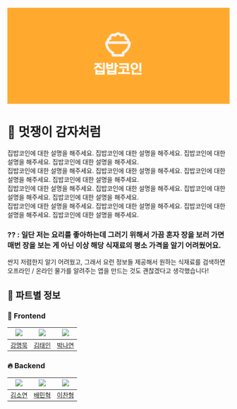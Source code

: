 
![github 상단 이미지](<https://github.com/24-1-LikePotato/.github/blob/main/image/image.png>)
# 🍟 멋쟁이 감자처럼
집밥코인에 대한 설명을 해주세요. 집밥코인에 대한 설명을 해주세요. 집밥코인에 대한 설명을 해주세요. 집밥코인에 대한 설명을 해주세요.  
집밥코인에 대한 설명을 해주세요. 집밥코인에 대한 설명을 해주세요. 집밥코인에 대한 설명을 해주세요. 집밥코인에 대한 설명을 해주세요.  
집밥코인에 대한 설명을 해주세요. 집밥코인에 대한 설명을 해주세요. 집밥코인에 대한 설명을 해주세요. 집밥코인에 대한 설명을 해주세요.  
집밥코인에 대한 설명을 해주세요. 집밥코인에 대한 설명을 해주세요. 집밥코인에 대한 설명을 해주세요. 집밥코인에 대한 설명을 해주세요.  
### ?? : 일단 저는 요리를 좋아하는데 그러기 위해서 가끔 혼자 장을 보러 가면 매번 장을 보는 게 아닌 이상 해당 식재료의 평소 가격을 알기 어려웠어요. 
싼지 저렴한지 알기 어려웠고, 그래서 요런 정보들 제공해서 원하는 식재료를 검색하면 오프라인 / 온라인 물가를 알려주는 앱을 만드는 것도 괜찮겠다고 생각했습니다!

## 🌟 파트별 정보

### 🚀 Frontend

|<img src="https://avatars.githubusercontent.com/u/87813995?v=4" width="80">|<img src="https://avatars.githubusercontent.com/u/136336372?v=4" width="80">|<img src="https://avatars.githubusercontent.com/u/163390823?v=4" width="80">|
|:---:|:---:|:---:|
|[강명묵](https://github.com/ThinkMuk)|[김태인](https://github.com/taein0926)|[박나연](https://github.com/bomimandoo)|

### 🔥 Backend

|<img src="https://avatars.githubusercontent.com/u/112332952?v=4" width="80">|<img src="https://avatars.githubusercontent.com/u/81423073?v=4" width="80">|<img src="https://avatars.githubusercontent.com/u/164038275?v=4" width="80">|
|:---:|:---:|:---:|
|[김소연](https://github.com/kaswhy)|[배민혁](https://github.com/bmh7190)|[이찬형](https://github.com/chanbro0524)|
